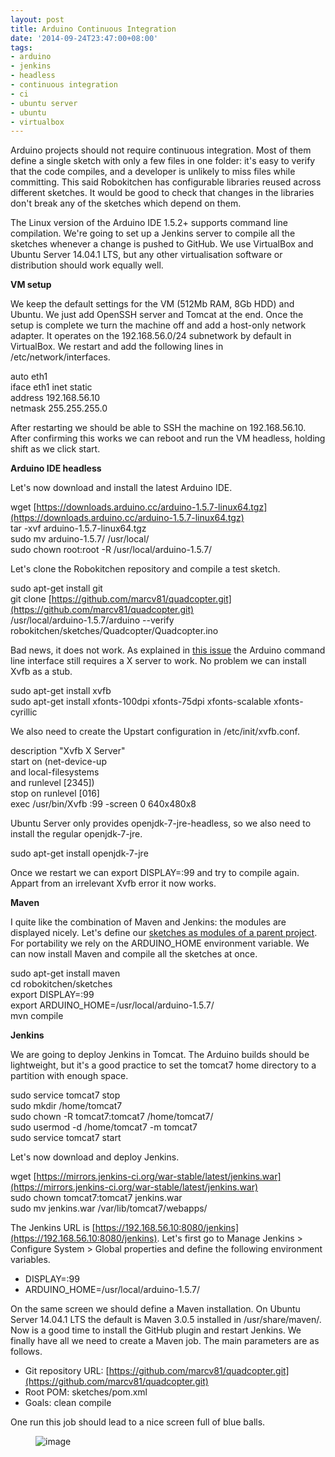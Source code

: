 ```yaml
---
layout: post
title: Arduino Continuous Integration
date: '2014-09-24T23:47:00+08:00'
tags:
- arduino
- jenkins
- headless
- continuous integration
- ci
- ubuntu server
- ubuntu
- virtualbox
---
```

Arduino projects should not require continuous integration. Most of them define a single sketch with only a few files in one folder: it's easy to verify that the code compiles, and a developer is unlikely to miss files while committing. This said Robokitchen has configurable libraries reused across different sketches. It would be good to check that changes in the libraries don't break any of the sketches which depend on them.  
  
The Linux version of the Arduino IDE 1.5.2+ supports command line compilation. We're going to set up a Jenkins server to compile all the sketches whenever a change is pushed to GitHub. We use VirtualBox and Ubuntu Server 14.04.1 LTS, but any other virtualisation software or distribution should work equally well.  
  
**VM setup**  
  
We keep the default settings for the VM (512Mb RAM, 8Gb HDD) and Ubuntu. We just add OpenSSH server and Tomcat at the end. Once the setup is complete we turn the machine off and add a host-only network adapter. It operates on the 192.168.56.0/24 subnetwork by default in VirtualBox. We restart and add the following lines in /etc/network/interfaces.  
  
auto eth1  
iface eth1 inet static  
address 192.168.56.10  
netmask 255.255.255.0  
  
After restarting we should be able to SSH the machine on 192.168.56.10. After confirming this works we can reboot and run the VM headless, holding shift as we click start.  
  
**Arduino IDE headless**  
  
Let's now download and install the latest Arduino IDE.  
  
wget [https://downloads.arduino.cc/arduino-1.5.7-linux64.tgz](https://downloads.arduino.cc/arduino-1.5.7-linux64.tgz)  
tar -xvf arduino-1.5.7-linux64.tgz  
sudo mv arduino-1.5.7/ /usr/local/  
sudo chown root:root -R /usr/local/arduino-1.5.7/  
  
Let's clone the Robokitchen repository and compile a test sketch.  
  
sudo apt-get install git  
git clone [https://github.com/marcv81/quadcopter.git](https://github.com/marcv81/quadcopter.git)  
/usr/local/arduino-1.5.7/arduino --verify robokitchen/sketches/Quadcopter/Quadcopter.ino  
  
Bad news, it does not work. As explained in [this issue](https://github.com/arduino/Arduino/issues/1981) the Arduino command line interface still requires a X server to work. No problem we can install Xvfb as a stub.  
  
sudo apt-get install xvfb  
sudo apt-get install xfonts-100dpi xfonts-75dpi xfonts-scalable xfonts-cyrillic  
  
We also need to create the Upstart configuration in /etc/init/xvfb.conf.  
  
description "Xvfb X Server"  
start on (net-device-up  
and local-filesystems  
and runlevel [2345])  
stop on runlevel [016]  
exec /usr/bin/Xvfb :99 -screen 0 640x480x8  
  
Ubuntu Server only provides openjdk-7-jre-headless, so we also need to install the regular openjdk-7-jre.  
  
sudo apt-get install openjdk-7-jre  
  
Once we restart we can export DISPLAY=:99 and try to compile again. Appart from an irrelevant Xvfb error it now works.  
  
**Maven**  
  
I quite like the combination of Maven and Jenkins: the modules are displayed nicely. Let's define our [sketches as modules of a parent project](https://github.com/marcv81/quadcopter/commit/e8f60d2aaa77a4623df398ac3cff0ceb89875ca1). For portability we rely on the ARDUINO\_HOME environment variable. We can now install Maven and compile all the sketches at once.  
  
sudo apt-get install maven  
cd robokitchen/sketches  
export DISPLAY=:99  
export ARDUINO\_HOME=/usr/local/arduino-1.5.7/  
mvn compile  
  
**Jenkins**  
  
We are going to deploy Jenkins in Tomcat. The Arduino builds should be lightweight, but it's a good practice to set the tomcat7 home directory to a partition with enough space.  
  
sudo service tomcat7 stop  
sudo mkdir /home/tomcat7  
sudo chown -R tomcat7:tomcat7 /home/tomcat7/  
sudo usermod -d /home/tomcat7 -m tomcat7  
sudo service tomcat7 start  
  
Let's now download and deploy Jenkins.  
  
wget [https://mirrors.jenkins-ci.org/war-stable/latest/jenkins.war](https://mirrors.jenkins-ci.org/war-stable/latest/jenkins.war)  
sudo chown tomcat7:tomcat7 jenkins.war  
sudo mv jenkins.war /var/lib/tomcat7/webapps/  
  
The Jenkins URL is [https://192.168.56.10:8080/jenkins](https://192.168.56.10:8080/jenkins). Let's first go to Manage Jenkins \> Configure System \> Global properties and define the following environment variables.

- DISPLAY=:99
- ARDUINO\_HOME=/usr/local/arduino-1.5.7/

On the same screen we should define a Maven installation. On Ubuntu Server 14.04.1 LTS the default is Maven 3.0.5 installed in /usr/share/maven/. Now is a good time to install the GitHub plugin and restart Jenkins. We finally have all we need to create a Maven job. The main parameters are as follows.

- Git repository URL: [https://github.com/marcv81/quadcopter.git](https://github.com/marcv81/quadcopter.git)
- Root POM: sketches/pom.xml
- Goals: clean compile

One run this job should lead to a nice screen full of blue balls.

<figure data-orig-height="286" data-orig-width="183" data-orig-src="https://64.media.tumblr.com/09e2e2410637060a8c0d5a5dd58feb73/tumblr_inline_ncfg9fPFI81snd83q.jpg"><img alt="image" src="https://64.media.tumblr.com/09e2e2410637060a8c0d5a5dd58feb73/tumblr_inline_pjzvrfZle51snd83q_540.jpg" data-orig-height="286" data-orig-width="183" data-orig-src="https://64.media.tumblr.com/09e2e2410637060a8c0d5a5dd58feb73/tumblr_inline_ncfg9fPFI81snd83q.jpg"></figure>
